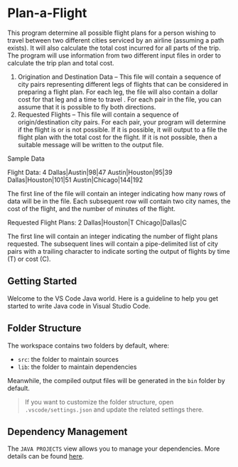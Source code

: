 # Plan-a-Flight
This program determine all possible flight plans for a person wishing to travel between two different cities serviced by an airline (assuming a path exists). It will also calculate the total cost incurred for all parts of the trip. The program will use information from two different input files in order to calculate the trip plan and total cost. 

1.	Origination and Destination Data – This file will contain a sequence of city pairs representing different legs of flights that can be considered in preparing a flight plan. For each leg, the file will also contain a dollar cost for that leg and a time to travel . For each pair in the file, you can assume that it is possible to fly both directions. 
2.	Requested Flights – This file will contain a sequence of origin/destination city pairs. For each pair, your program will determine if the flight is or is not possible. If it is possible, it will output to a file the flight plan with the total cost for the flight. If it is not possible, then a suitable message will be written to the output file. 

Sample Data

Flight Data:
4
Dallas|Austin|98|47
Austin|Houston|95|39
Dallas|Houston|101|51
Austin|Chicago|144|192

The first line of the file will contain an integer indicating how many rows of data will be in the file.  Each subsequent row will contain two city names, the cost of the flight, and the number of minutes of the flight.

Requested Flight Plans: 
2
Dallas|Houston|T
Chicago|Dallas|C

The first line will contain an integer indicating the number of flight plans requested.  The subsequent lines will contain a pipe-delimited list of city pairs with a trailing character to indicate sorting the output of flights by time (T) or cost (C). 


## Getting Started

Welcome to the VS Code Java world. Here is a guideline to help you get started to write Java code in Visual Studio Code.

## Folder Structure

The workspace contains two folders by default, where:

- `src`: the folder to maintain sources
- `lib`: the folder to maintain dependencies

Meanwhile, the compiled output files will be generated in the `bin` folder by default.



> If you want to customize the folder structure, open `.vscode/settings.json` and update the related settings there.

## Dependency Management

The `JAVA PROJECTS` view allows you to manage your dependencies. More details can be found [here](https://github.com/microsoft/vscode-java-dependency#manage-dependencies).
